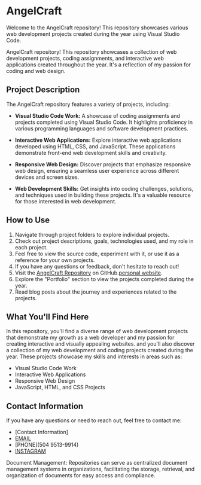 # AngelCraft

Welcome to the AngelCraft repository! This repository showcases various web development projects created during the year using Visual Studio Code.


AngelCraft repository! This repository showcases a collection of web development projects, coding assignments, and interactive web applications created throughout the year. It's a reflection of my passion for coding and web design.

## Project Description

The AngelCraft repository features a variety of projects, including:

- **Visual Studio Code Work:** A showcase of coding assignments and projects completed using Visual Studio Code. It highlights proficiency in various programming languages and software development practices.

- **Interactive Web Applications:** Explore interactive web applications developed using HTML, CSS, and JavaScript. These applications demonstrate front-end web development skills and creativity.

- **Responsive Web Design:** Discover projects that emphasize responsive web design, ensuring a seamless user experience across different devices and screen sizes.

- **Web Development Skills:** Get insights into coding challenges, solutions, and techniques used in building these projects. It's a valuable resource for those interested in web development.

## How to Use

1. Navigate through project folders to explore individual projects.
2. Check out project descriptions, goals, technologies used, and my role in each project.
3. Feel free to view the source code, experiment with it, or use it as a reference for your own projects.
4. If you have any questions or feedback, don't hesitate to reach out!
5. Visit the [AngelCraft Repository](https://github.com/JUNIOR0005/ANGELcrafts/AngelCraft) on GitHub.[personal website](file:///C:/Users/angel/OneDrive/Documents/PROF.GEO/II%20SEMESTRE/FINAL%20PROJECT/PERSONAL%20WEB/personal%20webpage.html).
6. Explore the "Portfolio" section to view the projects completed during the year.
7. Read blog posts about the journey and experiences related to the projects.

## What You'll Find Here

In this repository, you'll find a diverse range of web development projects that demonstrate my growth as a web developer and my passion for creating interactive and visually appealing websites.
and  you'll also discover a collection of my web development and coding projects created during the year. These projects showcase my skills and interests in areas such as:

- Visual Studio Code Work
- Interactive Web Applications
- Responsive Web Design
- JavaScript, HTML, and CSS Projects


## Contact Information

If you have any questions or need to reach out, feel free to contact me:

- [Contact Information]
- [EMAIL](angelbodden05@gmail.com)
- [PHONE](504 9513-9914)
- [INSTAGRAM](lil_aj_005)


Document Management: Repositories can serve as centralized document management systems in organizations, facilitating the storage, retrieval, and organization of documents for easy access and compliance.
